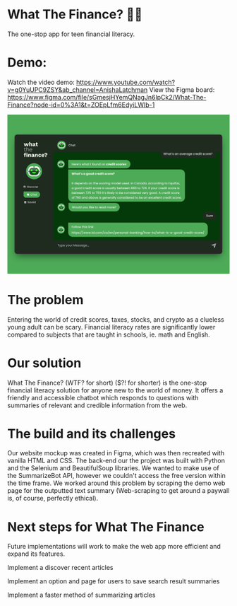 # What The Finance? 💸🤑
The one-stop app for teen financial literacy.

# Demo:
Watch the video demo: https://www.youtube.com/watch?v=g0YuUPC9ZSY&ab_channel=AnishaLatchman
View the Figma board: https://www.figma.com/file/sGmesjHYemQNagJn6lpCk2/What-The-Finance?node-id=0%3A1&t=ZOEpLfm6EdyiLWIb-1

![What the finance thumbnail](whatthefinance_thumb.jpg)

# The problem
Entering the world of credit scores, taxes, stocks, and crypto as a clueless young adult can be scary. Financial literacy rates are significantly lower compared to subjects that are taught in schools, ie. math and English.

# Our solution
What The Finance? (WTF? for short) ($?! for shorter) is the one-stop financial literacy solution for anyone new to the world of money. It offers a friendly and accessible chatbot which responds to questions with summaries of relevant and credible information from the web.

# The build and its challenges
Our website mockup was created in Figma, which was then recreated with vanilla HTML and CSS. The back-end our the project was built with Python and the Selenium and BeautifulSoup libraries. We wanted to make use of the SummarizeBot API, however we couldn't access the free version within the time frame. We worked around this problem by scraping the demo web page for the outputted text summary (Web-scraping to get around a paywall is, of course, perfectly ethical).

# Next steps for What The Finance
Future implementations will work to make the web app more efficient and expand its features.

Implement a discover recent articles 

Implement an option and page for users to save search result summaries

Implement a faster method of summarizing articles
